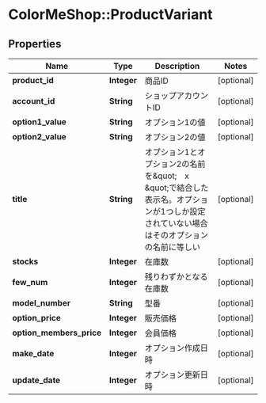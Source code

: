 # ColorMeShop::ProductVariant

## Properties
Name | Type | Description | Notes
------------ | ------------- | ------------- | -------------
**product_id** | **Integer** | 商品ID | [optional] 
**account_id** | **String** | ショップアカウントID | [optional] 
**option1_value** | **String** | オプション1の値 | [optional] 
**option2_value** | **String** | オプション2の値 | [optional] 
**title** | **String** | オプション1とオプション2の名前を\&quot;　x　\&quot;で結合した表示名。オプションが1つしか設定されていない場合はそのオプションの名前に等しい | [optional] 
**stocks** | **Integer** | 在庫数 | [optional] 
**few_num** | **Integer** | 残りわずかとなる在庫数 | [optional] 
**model_number** | **String** | 型番 | [optional] 
**option_price** | **Integer** | 販売価格 | [optional] 
**option_members_price** | **Integer** | 会員価格 | [optional] 
**make_date** | **Integer** | オプション作成日時 | [optional] 
**update_date** | **Integer** | オプション更新日時 | [optional] 


